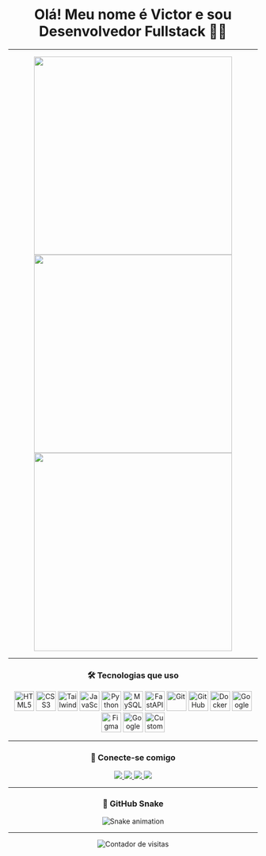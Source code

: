 <h1 align="center">Olá! Meu nome é Victor e sou Desenvolvedor Fullstack 🚀🔥</h1>

---

<div align="center">
  <img src="https://github-readme-stats.vercel.app/api?username=vitinnsz&show_icons=true&count_private=true&theme=github_dark&hide_border=false&locale=pt-br&custom_title=Status" width="400" />
  <img src="https://streak-stats.demolab.com?user=vitinnsz&theme=github_dark&hide_border=false&locale=pt-br" width="400" />
  <img src="https://github-readme-stats.vercel.app/api/top-langs?username=vitinnsz&layout=compact&langs_count=8&theme=github_dark&hide_border=false&locale=pt-br" width="400" />
</div>

---

<h3 align="center">🛠️ Tecnologias que uso</h3>

<div align="center">
  <img src="https://cdn.jsdelivr.net/gh/devicons/devicon/icons/html5/html5-original.svg" height="40" alt="HTML5" />
  <img src="https://cdn.jsdelivr.net/gh/devicons/devicon/icons/css3/css3-original.svg" height="40" alt="CSS3" />
  <img src="https://cdn.simpleicons.org/tailwindcss/06B6D4" height="40" alt="TailwindCSS" />
  <img src="https://cdn.jsdelivr.net/gh/devicons/devicon/icons/javascript/javascript-original.svg" height="40" alt="JavaScript" />
  <img src="https://cdn.jsdelivr.net/gh/devicons/devicon/icons/python/python-original.svg" height="40" alt="Python" />
  <img src="https://cdn.jsdelivr.net/gh/devicons/devicon/icons/mysql/mysql-original.svg" height="40" alt="MySQL" />
  <img src="https://cdn.jsdelivr.net/gh/devicons/devicon/icons/fastapi/fastapi-original.svg" height="40" alt="FastAPI" />
  <img src="https://cdn.jsdelivr.net/gh/devicons/devicon/icons/git/git-original.svg" height="40" alt="Git" />
  <img src="https://cdn.jsdelivr.net/gh/devicons/devicon/icons/github/github-original.svg" height="40" alt="GitHub" />
  <img src="https://cdn.jsdelivr.net/gh/devicons/devicon/icons/docker/docker-original.svg" height="40" alt="Docker" />
  <img src="https://cdn.jsdelivr.net/gh/devicons/devicon/icons/googlecloud/googlecloud-original.svg" height="40" alt="Google Cloud" />
  <img src="https://cdn.jsdelivr.net/gh/devicons/devicon/icons/figma/figma-original.svg" height="40" alt="Figma" />
  <img src="https://upload.wikimedia.org/wikipedia/commons/2/2e/Google_Apps_Script.svg" height="40" alt="Google Apps Script" />
  <img src="https://raw.githubusercontent.com/TomSchimansky/CustomTkinter/master/documentation/images/logo_light.png" height="40" alt="CustomTkinter" />
</div>

---

<h3 align="center">📲 Conecte-se comigo</h3>

<div align="center">
  <a href="https://instagram.com/seu_usuario" target="_blank">
    <img src="https://img.shields.io/badge/Instagram-E4405F?style=for-the-badge&logo=instagram&logoColor=white" />
  </a>
  <a href="https://discord.com/users/seu_usuario" target="_blank">
    <img src="https://img.shields.io/badge/Discord-7289DA?style=for-the-badge&logo=discord&logoColor=white" />
  </a>
  <a href="https://linkedin.com/in/seu_usuario" target="_blank">
    <img src="https://img.shields.io/badge/LinkedIn-0077B5?style=for-the-badge&logo=linkedin&logoColor=white" />
  </a>
  <a href="https://vitinnsz.dev" target="_blank">
    <img src="https://img.shields.io/badge/Portfólio-24292F?style=for-the-badge&logo=about-dot-me&logoColor=white" />
  </a>
</div>

---

<h3 align="center">🐍 GitHub Snake</h3>

<div align="center">
  <img src="https://raw.githubusercontent.com/vitinnsz/vitinnsz/output/github-contribution-grid-snake.svg" alt="Snake animation" />
</div>

---

<div align="center">
  <img src="https://profile-counter.glitch.me/vitinnsz/count.svg?" alt="Contador de visitas" />
</div>
